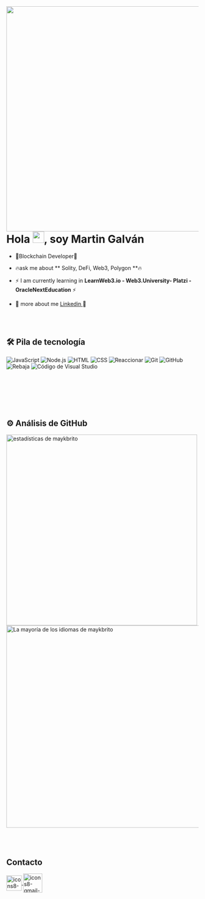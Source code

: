 <img align="right" height="590em" src="https://i.ibb.co/M2mchMS/Group.png"/>
<h1 align="left">Hola <img src="https://raw.githubusercontent.com/kaueMarques/kaueMarques/master/hi.gif" height="30px">, soy Martin Galván</h1>

- 🚀Blockchain Developer🚀

- 🔥ask me about ** Solity, DeFi, Web3, Polygon **🔥

- ⚡ I am currently learning in **LearnWeb3.io - Web3.University- Platzi - OracleNextEducation** ⚡

- 🦄 more about me [Linkedin ](https://www.linkedin.com/in/martingalvan1/) 🦄

<br><br>
## 🛠  Pila de tecnología
![JavaScript](https://img.shields.io/badge/-JavaScript-05122A?style=flat&logo=javascript) 
![Node.js](https://img.shields.io/badge/-Node.js-05122A?style=flat&logo=node.js) 
![HTML](https://img.shields.io/badge/-HTML-05122A?style=flat&logo=HTML5) 
![CSS](https://img.shields.io/badge/-CSS-05122A?style=flat&logo=CSS3&logoColor=1572B6) 
![Reaccionar](https://img.shields.io/badge/-React-05122A?style=flat&logo=react) 
![Git](https://img.shields.io/badge/-Git-05122A?style=flat&logo=git) 
![GitHub](https://img.shields.io/badge/-GitHub-05122A?style=flat&logo=github) 
![Rebaja](https://img.shields.io/badge/-Markdown-05122A?style=flat&logo=markdown) 
![Código de Visual Studio](https://img.shields.io/badge/-Visual%20Studio%20Code-05122A?style=flat&logo=visual-studio-code&logoColor=007ACC) 
<br><br>

<br><br>
<br><br>
## ⚙️  Análisis de GitHub
<p align="izquierda">
<img width="500em" src="https://github-readme-stats.vercel.app/api?username=maykbrito&show_icons=true&theme=vision-friendly-dark" alt="estadísticas de maykbrito"/>
<img width="530em" src="https://github-readme-stats.vercel.app/api/top-langs/?username=maykbrito&layout=compact&theme=vision-friendly-dark" alt="La mayoría de los idiomas de maykbrito" />
</p>


<br><br>

##  Contacto

<p align="izquierda" estilo="fondo:amarillo">
<a href="lkn.galvan.martin@gmail.com" target="_blank">
  <img align="center" height="40em" width="40em" src="https://i.ibb.co/54FpNSH/icons8-gmail-240.png" alt="icons8-gmail-240" alt="codepen"/>
  <img align="center" height="50em" width="50em" src="https://i.ibb.co/MDpMLPg/icons8-linkedin-240.png" alt="icons8-gmail-240" alt="codepen"/>
</a>
</p>



